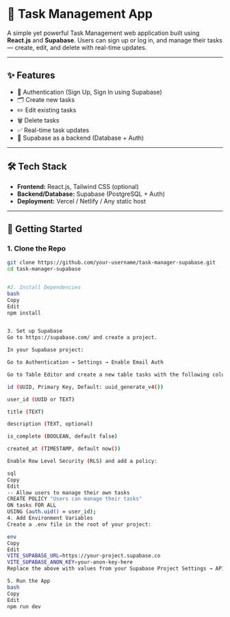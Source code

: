 # 📝 Task Management App

A simple yet powerful Task Management web application built using **React.js** and **Supabase**. Users can sign up or log in, and manage their tasks — create, edit, and delete with real-time updates.

---

## ✨ Features

- 🔐 Authentication (Sign Up, Sign In using Supabase)
- 🗂 Create new tasks
- ✏️ Edit existing tasks
- 🗑 Delete tasks
- ✅ Real-time task updates
- 💾 Supabase as a backend (Database + Auth)

---

## 🛠 Tech Stack

- **Frontend:** React.js, Tailwind CSS (optional)
- **Backend/Database:** Supabase (PostgreSQL + Auth)
- **Deployment:** Vercel / Netlify / Any static host

---

## 🚀 Getting Started

### 1. Clone the Repo

```bash
git clone https://github.com/your-username/task-manager-supabase.git
cd task-manager-supabase


#2. Install Dependencies
bash
Copy
Edit
npm install


3. Set up Supabase
Go to https://supabase.com/ and create a project.

In your Supabase project:

Go to Authentication → Settings → Enable Email Auth

Go to Table Editor and create a new table tasks with the following columns:

id (UUID, Primary Key, Default: uuid_generate_v4())

user_id (UUID or TEXT)

title (TEXT)

description (TEXT, optional)

is_complete (BOOLEAN, default false)

created_at (TIMESTAMP, default now())

Enable Row Level Security (RLS) and add a policy:

sql
Copy
Edit
-- Allow users to manage their own tasks
CREATE POLICY "Users can manage their tasks"
ON tasks FOR ALL
USING (auth.uid() = user_id);
4. Add Environment Variables
Create a .env file in the root of your project:

env
Copy
Edit
VITE_SUPABASE_URL=https://your-project.supabase.co
VITE_SUPABASE_ANON_KEY=your-anon-key-here
Replace the above with values from your Supabase Project Settings → API

5. Run the App
bash
Copy
Edit
npm run dev


